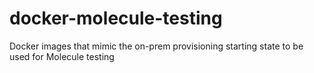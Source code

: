 # docker-molecule-testing
Docker images that mimic the on-prem provisioning starting state to be used for Molecule testing 
